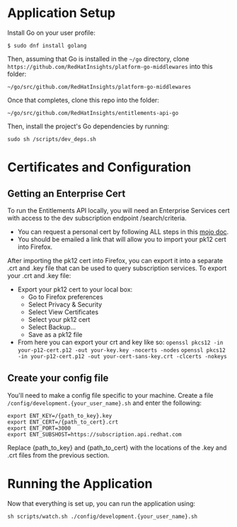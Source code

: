 # Application Setup

Install Go on your user profile:
```
$ sudo dnf install golang
```

Then, assuming that Go is installed in the `~/go` directory, clone `https://github.com/RedHatInsights/platform-go-middlewares` into this folder:
```
~/go/src/github.com/RedHatInsights/platform-go-middlewares
```

Once that completes, clone this repo into the folder:
```
~/go/src/github.com/RedHatInsights/entitlements-api-go
```

Then, install the project's Go dependencies by running:
```
sudo sh /scripts/dev_deps.sh
```

# Certificates and Configuration

## Getting an Enterprise Cert

To run the Entitlements API locally, you will need an Enterprise Services cert with access to the dev subscription endpoint /search/criteria.

* You can request a personal cert by following ALL steps in this [mojo doc](https://mojo.redhat.com/docs/DOC-1144091).
* You should be emailed a link that will allow you to import your pk12 cert into Firefox.

After importing the pk12 cert into Firefox, you can export it into a separate .crt and .key file that can be used to
query subscription services. To export your .crt and .key file:

* Export your pk12 cert to your local box:
  * Go to Firefox preferences
  * Select Privacy & Security
  * Select View Certificates
  * Select your pk12 cert
  * Select Backup...
  * Save as a pk12 file  
* From here you can export your crt and key like so:
    `openssl pkcs12 -in your-p12-cert.p12 -out your-key.key -nocerts -nodes`
    `openssl pkcs12 -in your-p12-cert.p12 -out your-cert-sans-key.crt -clcerts -nokeys`

## Create your config file

You'll need to make a config file specific to your machine. Create a file `/config/development.{your_user_name}.sh` and enter the following:

```
export ENT_KEY=/{path_to_key}.key
export ENT_CERT=/{path_to_cert}.crt
export ENT_PORT=3000
export ENT_SUBSHOST=https://subscription.api.redhat.com
```

Replace {path_to_key} and {path_to_cert} with the locations of the .key and .crt files from the previous section.

# Running the Application

Now that everything is set up, you can run the application using:
```
sh scripts/watch.sh ./config/development.{your_user_name}.sh
```
